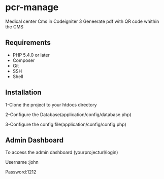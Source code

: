 # pcr-manage
Medical center Cms in Codeigniter 3
Geneerate pdf with QR code whithin the CMS 

## Requirements

* PHP 5.4.0 or later
* Composer
* Git
* SSH
* Shell

## Installation

1-Clone the project to your htdocs directory

2-Configure the Database(application/config/database.php)

3-Configure the config file(application/config/config.php)

## Admin Dashboard
To access the admin dashboard (yourprojecturl/login)

Username :john

Password:1212
